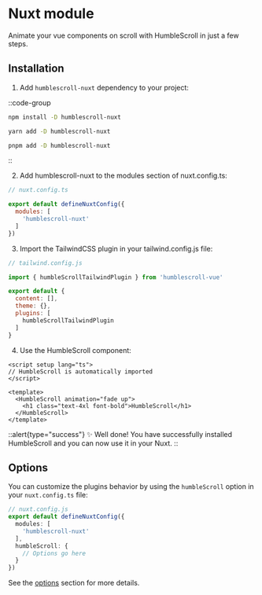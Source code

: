 # Nuxt module

Animate your vue components on scroll with HumbleScroll in just a few steps.

## Installation

1. Add `humblescroll-nuxt` dependency to your project:

::code-group

  ```bash [npm]
  npm install -D humblescroll-nuxt
  ```

  ```bash [yarn]
  yarn add -D humblescroll-nuxt
  ```

  ```bash [pnpm]
  pnpm add -D humblescroll-nuxt
  ```

::

2. Add humblescroll-nuxt to the modules section of nuxt.config.ts:

```js
// nuxt.config.ts

export default defineNuxtConfig({
  modules: [
    'humblescroll-nuxt'
  ]
})
```

3. Import the TailwindCSS plugin in your tailwind.config.js file:

```js
// tailwind.config.js

import { humbleScrollTailwindPlugin } from 'humblescroll-vue'

export default {
  content: [],
  theme: {},
  plugins: [
    humbleScrollTailwindPlugin
  ]
}
```

4. Use the HumbleScroll component:

```vue
<script setup lang="ts">
// HumbleScroll is automatically imported
</script>

<template>
  <HumbleScroll animation="fade up">
    <h1 class="text-4xl font-bold">HumbleScroll</h1>
  </HumbleScroll>
</template>
```

::alert{type="success"}
✨ Well done! You have successfully installed HumbleScroll and you can now use it in your Nuxt.
::

## Options

You can customize the plugins behavior by using the `humbleScroll` option in your `nuxt.config.ts` file:

```ts
// nuxt.config.js
export default defineNuxtConfig({
  modules: [
    'humblescroll-nuxt'
  ],
  humbleScroll: {
    // Options go here
  }
})
```

See the [options](/getting-started/options) section for more details.